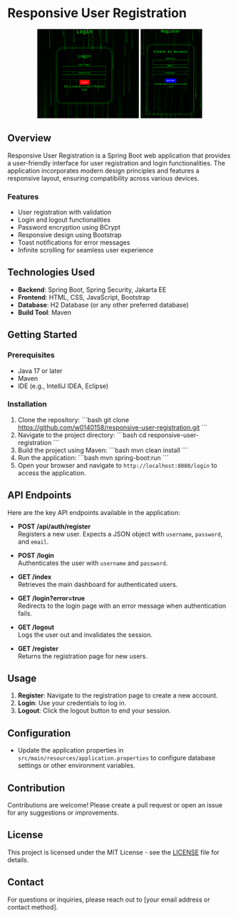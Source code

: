 
# Responsive User Registration

<p align="center">
  <img src="login.png" alt="Login Screenshot" height="200" />
  <img src="register.png" alt="Register Screenshot" height="200" />
</p>




## Overview

Responsive User Registration is a Spring Boot web application that provides a user-friendly interface for user registration and login functionalities. The application incorporates modern design principles and features a responsive layout, ensuring compatibility across various devices.

### Features

- User registration with validation
- Login and logout functionalities
- Password encryption using BCrypt
- Responsive design using Bootstrap
- Toast notifications for error messages
- Infinite scrolling for seamless user experience

## Technologies Used

- **Backend**: Spring Boot, Spring Security, Jakarta EE
- **Frontend**: HTML, CSS, JavaScript, Bootstrap
- **Database**: H2 Database (or any other preferred database)
- **Build Tool**: Maven

## Getting Started

### Prerequisites

- Java 17 or later
- Maven
- IDE (e.g., IntelliJ IDEA, Eclipse)

### Installation

1. Clone the repository:
   \`\`\`bash
   git clone https://github.com/w0140158/responsive-user-registration.git
   \`\`\`
2. Navigate to the project directory:
   \`\`\`bash
   cd responsive-user-registration
   \`\`\`
3. Build the project using Maven:
   \`\`\`bash
   mvn clean install
   \`\`\`
4. Run the application:
   \`\`\`bash
   mvn spring-boot:run
   \`\`\`
5. Open your browser and navigate to `http://localhost:8080/login` to access the application.

## API Endpoints

Here are the key API endpoints available in the application:

- **POST /api/auth/register**  
  Registers a new user. Expects a JSON object with `username`, `password`, and `email`.
  
- **POST /login**  
  Authenticates the user with `username` and `password`.

- **GET /index**  
  Retrieves the main dashboard for authenticated users.

- **GET /login?error=true**  
  Redirects to the login page with an error message when authentication fails.

- **GET /logout**  
  Logs the user out and invalidates the session.

- **GET /register**  
  Returns the registration page for new users.

## Usage

1. **Register**: Navigate to the registration page to create a new account.
2. **Login**: Use your credentials to log in.
3. **Logout**: Click the logout button to end your session.

## Configuration

- Update the application properties in `src/main/resources/application.properties` to configure database settings or other environment variables.

## Contribution

Contributions are welcome! Please create a pull request or open an issue for any suggestions or improvements.

## License

This project is licensed under the MIT License - see the [LICENSE](LICENSE) file for details.

## Contact

For questions or inquiries, please reach out to [your email address or contact method].
